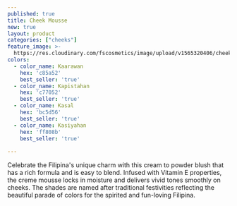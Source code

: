 ```yaml
---
published: true
title: Cheek Mousse
new: true
layout: product
categories: ["cheeks"]
feature_image: >-
  https://res.cloudinary.com/fscosmetics/image/upload/v1565320406/cheek-mousse.jpg
colors:
  - color_name: Kaarawan
    hex: 'c85a52'
    best_seller: 'true'
  - color_name: Kapistahan
    hex: 'c77052'
    best_seller: 'true'
  - color_name: Kasal
    hex: 'bc5d56'
    best_seller: 'true'
  - color_name: Kasiyahan
    hex: 'ff808b'
    best_seller: 'true'
  
---
```

Celebrate the Filipina's unique charm with this cream to powder blush that has a rich formula and is easy to blend. Infused with Vitamin E properties, the creme mousse locks in moisture and delivers vivid tones smoothly on cheeks. The shades are named after traditional festivities reflecting the beautiful parade of colors for the spirited and fun-loving Filipina.
